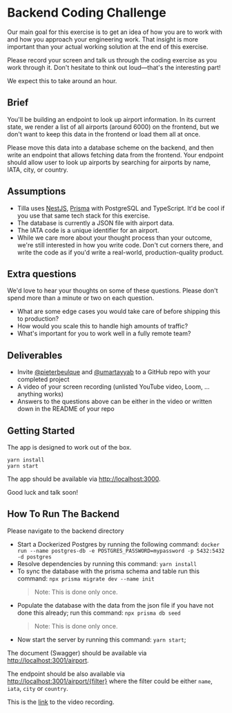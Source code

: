 # Backend Coding Challenge

Our main goal for this exercise is to get an idea of how you are to work with and how you approach your engineering work. That insight is more important than your actual working solution at the end of this exercise.

Please record your screen and talk us through the coding exercise as you work through it. Don't hesitate to think out loud—that's the interesting part!

We expect this to take around an hour.

## Brief

You'll be building an endpoint to look up airport information. In its current state, we render a list of all airports (around 6000) on the frontend, but we don't want to keep this data in the frontend or load them all at once.

Please move this data into a database scheme on the backend, and then write an endpoint that allows fetching data from the frontend. Your endpoint should allow user to look up airports by searching for airports by name, IATA, city, or country.

## Assumptions

- Tilla uses [NestJS](https://nestjs.com), [Prisma](https://www.prisma.io) with PostgreSQL and TypeScript. It'd be cool if you use that same tech stack for this exercise.
- The database is currently a JSON file with airport data.
- The IATA code is a unique identifier for an airport.
- While we care more about your thought process than your outcome, we're still interested in how you write code. Don't cut corners there, and write the code as if you'd write a real-world, production-quality product.

## Extra questions

We'd love to hear your thoughts on some of these questions. Please don't spend more than a minute or two on each question.

- What are some edge cases you would take care of before shipping this to production?
- How would you scale this to handle high amounts of traffic?
- What's important for you to work well in a fully remote team?

## Deliverables

- Invite [@pieterbeulque](https://github.com/pieterbeulque) and [@umartayyab](https://github.com/umartayyab) to a GitHub repo with your completed project
- A video of your screen recording (unlisted YouTube video, Loom, … anything works)
- Answers to the questions above can be either in the video or written down in the README of your repo

## Getting Started

The app is designed to work out of the box.

```shell
yarn install
yarn start
```

The app should be available via [http://localhost:3000](http://localhost:3000).

Good luck and talk soon!


## How To Run The Backend
Please navigate to the backend directory
- Start a Dockerized Postgres by running the following command:
`docker run --name postgres-db -e POSTGRES_PASSWORD=mypassword -p 5432:5432 -d postgres`
- Resolve dependencies by running this command: `yarn install`
- To sync the database with the prisma schema and table run this command: `npx prisma migrate dev --name init`
     > Note: This is done only once.
- Populate the database with the data from the json file if you have not done this already; run this command: `npx prisma db seed`
     > Note: This is done only once.
- Now start the server by running this command: `yarn start`;

The document (Swagger) should be available via [http://localhost:3001/airport](http://localhost:3001/airport).

The endpoint should be also available via [http://localhost:3001/airport/{filter}](http://localhost:3001/airport/{filter})
where the filter could be either `name`, `iata`, `city` or `country`.

This is the [link](https://www.loom.com/share/12e317b5bb3d4fb98f9815b9da892f64) to the video recording.